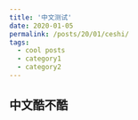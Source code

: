```yaml
---
title: '中文测试'
date: 2020-01-05
permalink: /posts/20/01/ceshi/
tags:
  - cool posts
  - category1
  - category2
---
```


中文酷不酷
------